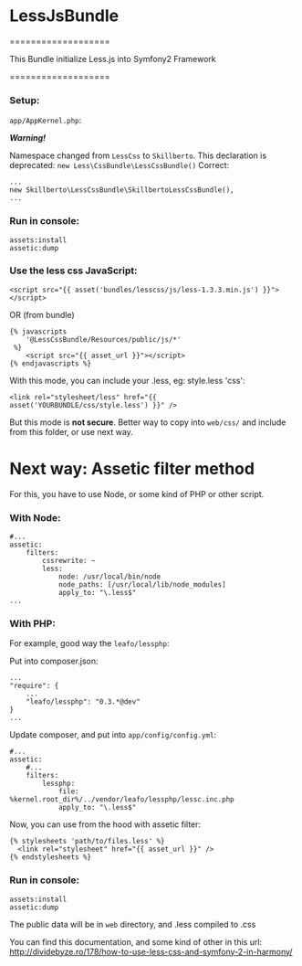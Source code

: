 # LessJsBundle
===================

This Bundle initialize Less.js into Symfony2 Framework

===================
### Setup:

`app/AppKernel.php`:

***Warning!***

Namespace changed from `LessCss` to `Skillberto`.
This declaration is deprecated:
`new Less\CssBundle\LessCssBundle()`
Correct:
```
...
new Skillberto\LessCssBundle\SkillbertoLessCssBundle(),
...
```

### Run in console:
```
assets:install
assetic:dump
```

### Use the less css JavaScript:

```
<script src="{{ asset('bundles/lesscss/js/less-1.3.3.min.js') }}"></script>
```
OR (from bundle)
```
{% javascripts
    '@LessCssBundle/Resources/public/js/*'
 %}
    <script src="{{ asset_url }}"></script>
{% endjavascripts %}
```

With this mode, you can include your .less, eg: style.less 'css':
```
<link rel="stylesheet/less" href="{{ asset('YOURBUNDLE/css/style.less') }}" />
```
But this mode is <b>not secure</b>. Better way to copy into `web/css/` and include from this folder, or use next way.

# Next way: Assetic filter method

For this, you have to use Node, or some kind of PHP or other script.

### With Node:

```
#...
assetic:
    filters:
        cssrewrite: ~
        less:
            node: /usr/local/bin/node
            node_paths: [/usr/local/lib/node_modules]
            apply_to: "\.less$"
...
```

### With PHP:
For example, good way the `leafo/lessphp`:

Put into composer.json:
```
...
"require": {
    ...
    "leafo/lessphp": "0.3.*@dev"
}
...
```

Update composer, and put into `app/config/config.yml`:

```
#...
assetic:
    #...
    filters:
        lessphp:
            file: %kernel.root_dir%/../vendor/leafo/lessphp/lessc.inc.php
            apply_to: "\.less$"
```


Now, you can use from the hood with assetic filter:
```
{% stylesheets 'path/to/files.less' %}
  <link rel="stylesheet" href="{{ asset_url }}" />
{% endstylesheets %} 
```

### Run in console:
```
assets:install
assetic:dump
```

The public data will be in `web` directory, and .less compiled to .css

You can find this documentation, and some kind of other in this url:<br/>
http://dividebyze.ro/178/how-to-use-less-css-and-symfony-2-in-harmony/
